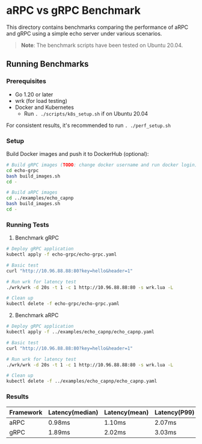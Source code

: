 # aRPC vs gRPC Benchmark

This directory contains benchmarks comparing the performance of aRPC and gRPC using a simple echo server under various scenarios.

> **Note**: The benchmark scripts have been tested on Ubuntu 20.04.

## Running Benchmarks

### Prerequisites
- Go 1.20 or later
- wrk (for load testing)
- Docker and Kubernetes 
    - Run `. ./scripts/k8s_setup.sh` if on Ubuntu 20.04

For consistent results, it's recommended to run `. ./perf_setup.sh`

### Setup

Build Docker images and push it to DockerHub (optional):
```bash
# Build gRPC images (TODO: change docker username and run docker login)
cd echo-grpc
bash build_images.sh
cd -

# Build aRPC images
cd ../examples/echo_capnp
bash build_images.sh
cd -
```

### Running Tests

1. Benchmark gRPC
```bash
# Deploy gRPC application
kubectl apply -f echo-grpc/echo-grpc.yaml

# Basic test
curl "http://10.96.88.88:80?key=hello&header=1"

# Run wrk for latency test
./wrk/wrk -d 20s -t 1 -c 1 http://10.96.88.88:80 -s wrk.lua -L

# Clean up
kubectl delete -f echo-grpc/echo-grpc.yaml
```

2. Benchmark aRPC
```bash
# Deploy gRPC application
kubectl apply -f ../examples/echo_capnp/echo_capnp.yaml

# Basic test
curl "http://10.96.88.88:80?key=hello&header=1"

# Run wrk for latency test
./wrk/wrk -d 20s -t 1 -c 1 http://10.96.88.88:80 -s wrk.lua -L

# Clean up
kubectl delete -f ../examples/echo_capnp/echo_capnp.yaml
```


### Results



Framework|Latency(median)|Latency(mean)|Latency(P99)|Latency(max)|QPS
-------------|-------------|-------------|-------------|-------------|-------------
aRPC|0.98ms|1.10ms|2.07ms|2.84ms|962
gRPC|1.89ms|2.02ms|3.03ms|6.03|495

